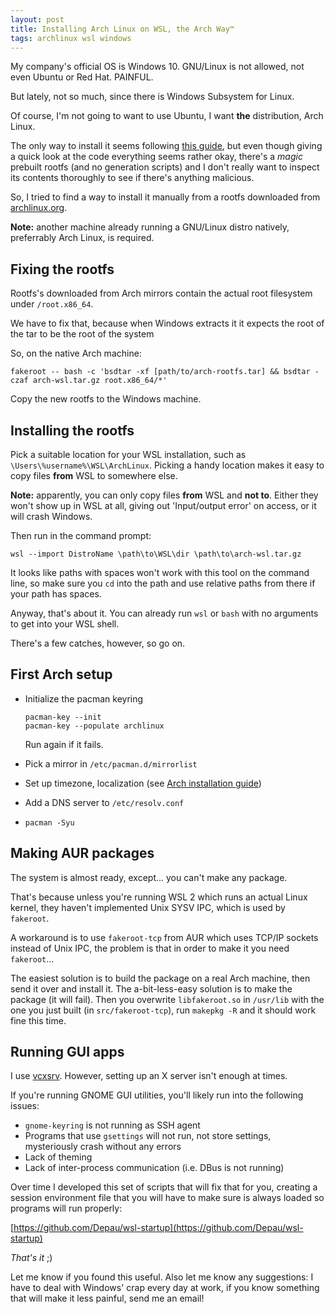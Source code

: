 ```yaml
---
layout: post
title: Installing Arch Linux on WSL, the Arch Way™️
tags: archlinux wsl windows
---
```


My company's official OS is Windows 10. GNU/Linux is not allowed, not even Ubuntu or
Red Hat. PAINFUL.

But lately, not so much, since there is Windows Subsystem for Linux.

Of course, I'm not going to want to use Ubuntu, I want **the** distribution, Arch Linux.

The only way to install it seems following [this guide](https://github.com/yuk7/ArchWSL),
but even though giving a quick look at the code everything seems rather okay, there's
a *magic* prebuilt rootfs (and no generation scripts) and I don't really want to inspect
its contents thoroughly to see if there's anything malicious.

So, I tried to find a way to install it manually from a rootfs downloaded from
[archlinux.org](https://archlinux.org).

**Note:** another machine already running a GNU/Linux distro natively, preferrably Arch
Linux, is required.

## Fixing the rootfs

Rootfs's downloaded from Arch mirrors contain the actual root filesystem under `/root.x86_64`.

We have to fix that, because when Windows extracts it it expects the root of the tar to be
the root of the system

So, on the native Arch machine:

```
fakeroot -- bash -c 'bsdtar -xf [path/to/arch-rootfs.tar] && bsdtar -czaf arch-wsl.tar.gz root.x86_64/*'
```

Copy the new rootfs to the Windows machine.

## Installing the rootfs

Pick a suitable location for your WSL installation, such as `\Users\%username%\WSL\ArchLinux`.
Picking a handy location makes it easy to copy files **from** WSL to somewhere else.

**Note:** apparently, you can only copy files **from** WSL and **not to**. Either they won't
show up in WSL at all, giving out 'Input/output error' on access, or it will crash Windows.

Then run in the command prompt:

```
wsl --import DistroName \path\to\WSL\dir \path\to\arch-wsl.tar.gz
```

It looks like paths with spaces won't work with this tool on the command line, so make sure you `cd`
into the path and use relative paths from there if your path has spaces.

Anyway, that's about it. You can already run `wsl` or `bash` with no arguments to get into your
WSL shell.

There's a few catches, however, so go on.

## First Arch setup

- Initialize the pacman keyring

  ```
  pacman-key --init
  pacman-key --populate archlinux
  ```
  Run again if it fails.

- Pick a mirror in `/etc/pacman.d/mirrorlist`
- Set up timezone, localization (see 
  [Arch installation guide](https://wiki.archlinux.org/index.php/installation_guide#Time_zone))
- Add a DNS server to `/etc/resolv.conf`
- `pacman -Syu`


## Making AUR packages

The system is almost ready, except... you can't make any package.

That's because unless you're running WSL 2 which runs an actual Linux kernel, they haven't
implemented Unix SYSV IPC, which is used by `fakeroot`.

A workaround is to use `fakeroot-tcp` from AUR which uses TCP/IP sockets instead of Unix IPC,
the problem is that in order to make it you need `fakeroot`...

The easiest solution is to build the package on a real Arch machine, then send it over and
install it. The a-bit-less-easy solution is to make the package (it will fail). Then you
overwrite `libfakeroot.so` in `/usr/lib` with the one you just built (in `src/fakeroot-tcp`),
run `makepkg -R` and it should work fine this time.

## Running GUI apps

I use [vcxsrv](https://sourceforge.net/projects/vcxsrv/). However, setting up an X server isn't
enough at times.

If you're running GNOME GUI utilities, you'll likely run into the following issues:

- `gnome-keyring` is not running as SSH agent
- Programs that use `gsettings` will not run, not store settings, mysteriously crash without any
  errors
- Lack of theming
- Lack of inter-process communication (i.e. DBus is not running)

Over time I developed this set of scripts that will fix that for you, creating a session
environment file that you will have to make sure is always loaded so programs will run properly:

[https://github.com/Depau/wsl-startup](https://github.com/Depau/wsl-startup)


*That's it* ;)

Let me know if you found this useful. Also let me know any suggestions: I have to deal with
Windows' crap every day at work, if you know something that will make it less painful, send
me an email!


